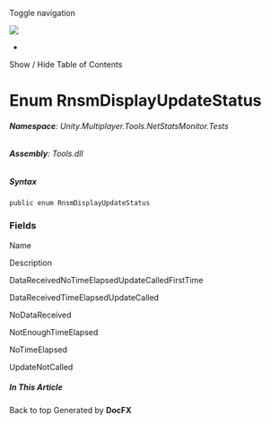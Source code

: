<div id="wrapper">

<div>

<div class="container">

<div class="navbar-header">

Toggle navigation

<img src="../logo.svg" id="logo" class="svg" />

</div>

<div id="navbar" class="collapse navbar-collapse">

<div class="form-group">

</div>

</div>

</div>

<div class="subnav navbar navbar-default">

<div id="breadcrumb" class="container hide-when-search">

-   

</div>

</div>

</div>

<div class="container body-content hide-when-search" role="main">

<div class="sidenav hide-when-search">

Show / Hide Table of Contents

<div id="sidetoggle" class="sidetoggle collapse">

<div id="sidetoc">

</div>

</div>

</div>

<div class="article row grid-right">

<div class="col-md-10">

# Enum RnsmDisplayUpdateStatus

<div class="markdown level0 summary">

</div>

<div class="markdown level0 conceptual">

</div>

###### **Namespace**: Unity.Multiplayer.Tools.NetStatsMonitor.Tests

###### **Assembly**: Tools.dll

##### Syntax

<div class="codewrapper">

``` lang-csharp
public enum RnsmDisplayUpdateStatus
```

</div>

### Fields

Name

</div>

</div>

</div>

</div>

Description

DataReceivedNoTimeElapsedUpdateCalledFirstTime

DataReceivedTimeElapsedUpdateCalled

NoDataReceived

NotEnoughTimeElapsed

NoTimeElapsed

UpdateNotCalled

<div class="hidden-sm col-md-2" role="complementary">

<div class="sideaffix">

<div class="contribution">

</div>

##### In This Article

<div>

</div>

</div>

</div>

<div class="grad-bottom">

</div>

<div class="footer">

<div class="container">

Back to top Generated by **DocFX**

</div>

</div>
